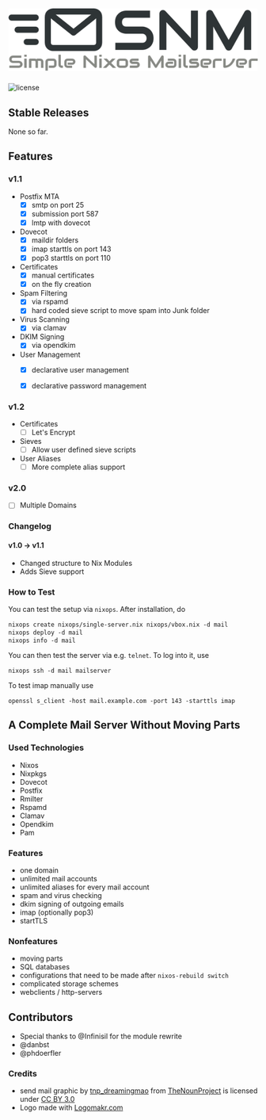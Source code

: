 # ![Simple Nixos MailServer][logo]
![license](https://img.shields.io/badge/license-GPL3-brightgreen.svg)


## Stable Releases

None so far.

## Features
### v1.1
 * Postfix MTA
    - [x] smtp on port 25
    - [x] submission port 587
    - [x] lmtp with dovecot
 * Dovecot
    - [x] maildir folders
    - [x] imap starttls on port 143
    - [x] pop3 starttls on port 110
 * Certificates
    - [x] manual certificates
    - [x] on the fly creation
 * Spam Filtering
    - [x] via rspamd
    - [x] hard coded sieve script to move spam into Junk folder
 * Virus Scanning
    - [x] via clamav
 * DKIM Signing
    - [x] via opendkim
 * User Management
    - [x] declarative user management
    - [x] declarative password management


### v1.2
  * Certificates
    - [ ] Let's Encrypt
  * Sieves
    - [ ] Allow user defined sieve scripts
  * User Aliases
    - [ ] More complete alias support

### v2.0
  * [ ] Multiple Domains

### Changelog

#### v1.0 -> v1.1
 * Changed structure to Nix Modules
 * Adds Sieve support

### How to Test

You can test the setup via `nixops`. After installation, do

```
nixops create nixops/single-server.nix nixops/vbox.nix -d mail
nixops deploy -d mail
nixops info -d mail
```

You can then test the server via e.g. `telnet`. To log into it, use

```
nixops ssh -d mail mailserver
```

To test imap manually use

```
openssl s_client -host mail.example.com -port 143 -starttls imap
```


## A Complete Mail Server Without Moving Parts

### Used Technologies
 * Nixos
 * Nixpkgs
 * Dovecot
 * Postfix
 * Rmilter
 * Rspamd
 * Clamav
 * Opendkim
 * Pam

### Features
 * one domain
 * unlimited mail accounts
 * unlimited aliases for every mail account
 * spam and virus checking
 * dkim signing of outgoing emails
 * imap (optionally pop3)
 * startTLS

### Nonfeatures
 * moving parts
 * SQL databases
 * configurations that need to be made after `nixos-rebuild switch`
 * complicated storage schemes
 * webclients / http-servers

## Contributors
 * Special thanks to @Infinisil for the module rewrite
 * @danbst
 * @phdoerfler


### Credits
 * send mail graphic by [tnp_dreamingmao](https://thenounproject.com/dreamingmao)
   from [TheNounProject](https://thenounproject.com/) is licensed under
   [CC BY 3.0](http://creativecommons.org/~/3.0/)
 * Logo made with [Logomakr.com](https://logomakr.com)

[logo]: logo/logo.png
